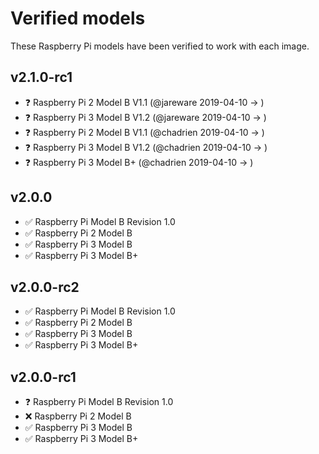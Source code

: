 # Verified models

These Raspberry Pi models have been verified to work with each image.

## v2.1.0-rc1

- ❓ Raspberry Pi 2 Model B V1.1 (@jareware 2019-04-10 -> )
- ❓ Raspberry Pi 3 Model B V1.2 (@jareware 2019-04-10 -> )
- ❓ Raspberry Pi 2 Model B V1.1 (@chadrien 2019-04-10 -> )
- ❓ Raspberry Pi 3 Model B V1.2 (@chadrien 2019-04-10 -> )
- ❓ Raspberry Pi 3 Model B+ (@chadrien 2019-04-10 -> )

## v2.0.0

- ✅ Raspberry Pi Model B Revision 1.0
- ✅ Raspberry Pi 2 Model B
- ✅ Raspberry Pi 3 Model B
- ✅ Raspberry Pi 3 Model B+

## v2.0.0-rc2

- ✅ Raspberry Pi Model B Revision 1.0
- ✅ Raspberry Pi 2 Model B
- ✅ Raspberry Pi 3 Model B
- ✅ Raspberry Pi 3 Model B+

## v2.0.0-rc1

- ❓ Raspberry Pi Model B Revision 1.0
- ❌ Raspberry Pi 2 Model B
- ✅ Raspberry Pi 3 Model B
- ✅ Raspberry Pi 3 Model B+

